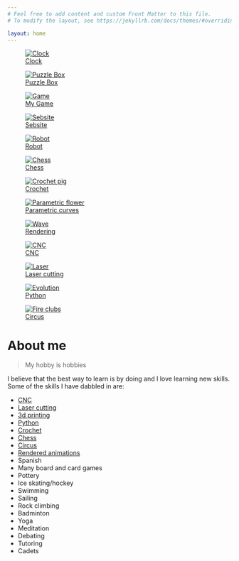 ```yaml
---
# Feel free to add content and custom Front Matter to this file.
# To modify the layout, see https://jekyllrb.com/docs/themes/#overriding-theme-defaults

layout: home
---
```


<div class="gallery" >
    <figure class="gallery__item">
        <a href="/sebsite/clock">
        <img alt="Clock" src="/sebsite/images/clock2.jpg" class="gallery__img">
        <figcaption>Clock</figcaption>
        </a>
    </figure>
    <figure class="gallery__item">
        <a href="/sebsite/puzzlebox">
        <img alt="Puzzle Box" src="/sebsite/images/puzzlebox.jpg" class="gallery__img">
        <figcaption>Puzzle Box</figcaption>
        </a>
    </figure>
    <figure class="gallery__item">
        <a href="/sebsite/game">
        <img alt="Game" src="/sebsite/images/game.jpg" class="gallery__img">
        <figcaption>My Game</figcaption>
        </a>
    </figure>
    <figure class="gallery__item">
        <a href="/sebsite/sebsite">
        <img alt="Sebsite" src="/sebsite/images/slogo2.png" class="gallery__img">
        <figcaption>Sebsite</figcaption>
        </a>
    </figure>
    <figure class="gallery__item">
        <a href="/sebsite/robot">
        <img alt="Robot" src="/sebsite/images/robot.jpg" class="gallery__img">
        <figcaption>Robot</figcaption>
        </a>
    </figure>
    <figure class="gallery__item">
        <a href="/sebsite/chess">
        <img alt="Chess" src="/sebsite/images/chess4.jpg" class="gallery__img">
        <figcaption>Chess</figcaption>
        </a>
    </figure>
    <figure class="gallery__item">
        <a href="/sebsite/crochet">
        <img alt="Crochet pig" src="/sebsite/images/pig1.jpg" class="gallery__img">
        <figcaption>Crochet</figcaption>
        </a>
    </figure>
    <figure class="gallery__item">
        <a href="/sebsite/parametric">
        <img alt="Parametric flower" src="/sebsite/images/parametricflower.jpg" class="gallery__img">
        <figcaption>Parametric curves</figcaption>
        </a>
    </figure>
    <figure class="gallery__item">
        <a href="/sebsite/rendering">
        <img alt="Wave" src="/sebsite/images/circular_wave.gif" class="gallery__img">
        <figcaption>Rendering</figcaption>
        </a>
    </figure>
    <figure class="gallery__item">
        <a href="/sebsite/cnc">
        <img alt="CNC" src="/sebsite/images/teton.jpg" class="gallery__img">
        <figcaption>CNC</figcaption>
        </a>
    </figure>
    <figure class="gallery__item">
        <a href="/sebsite/laser">
        <img alt="Laser" src="/sebsite/images/art.jpg" class="gallery__img">
        <figcaption>Laser cutting</figcaption>
        </a>
    </figure>
    <figure class="gallery__item">
        <a href="/sebsite/python">
        <img alt="Evolution" src="/sebsite/images/evolution.jpg" class="gallery__img">
        <figcaption>Python</figcaption>
        </a>
    </figure>
    <figure class="gallery__item">
        <a href="/sebsite/circus">
        <img alt="Fire clubs" src="/sebsite/images/clubs.jpg" class="gallery__img">
        <figcaption>Circus</figcaption>
        </a>
    </figure>
    
</div>



# About me
> My hobby is hobbies

I believe that the best way to learn is by doing and I love learning new skills. 
Some of the skills I have dabbled in are:
- [CNC](/sebsite/cnc)
- [Laser cutting](/sebsite/laser)
- [3d printing](/sebsite/game)
- [Python](/sebsite/python)
- [Crochet](/sebsite/crochet)
- [Chess](/sebsite/chess)
- [Circus](/sebsite/circus)
- [Rendered animations](/sebsite/rendering)
- Spanish
- Many board and card games
- Pottery
- Ice skating/hockey
- Swimming
- Sailing
- Rock climbing
- Badminton
- Yoga
- Meditation
- Debating 
- Tutoring
- Cadets



